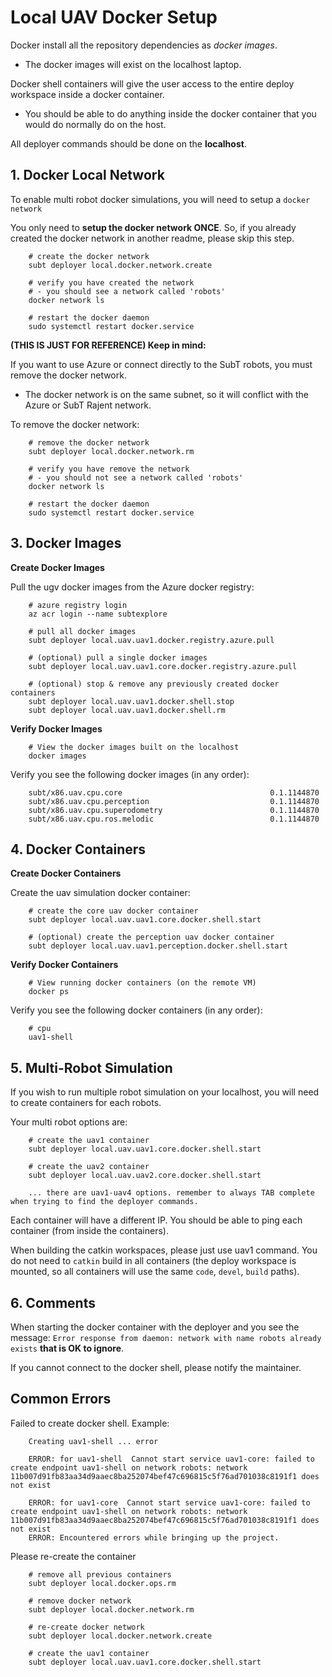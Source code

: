 # Local UAV Docker Setup

Docker install all the repository dependencies as *docker images*.

- The docker images will exist on the localhost laptop.

Docker shell containers will give the user access to the entire deploy workspace inside a docker container.

- You should be able to do anything inside the docker container that you would do normally do on the host.

All deployer commands should be done on the **localhost**.

## 1. Docker Local Network

To enable multi robot docker simulations, you will need to setup a `docker network`

You only need to **setup the docker network ONCE**. So, if you already created the docker network in another readme, please skip this step.

        # create the docker network
        subt deployer local.docker.network.create

        # verify you have created the network
        # - you should see a network called 'robots'
        docker network ls

        # restart the docker daemon
        sudo systemctl restart docker.service

**(THIS IS JUST FOR REFERENCE) Keep in mind:**

If you want to use Azure or connect directly to the SubT robots, you must remove the docker network.

- The docker network is on the same subnet, so it will conflict with the Azure or SubT Rajent network.

To remove the docker network:

        # remove the docker network
        subt deployer local.docker.network.rm

        # verify you have remove the network
        # - you should not see a network called 'robots'
        docker network ls

        # restart the docker daemon
        sudo systemctl restart docker.service

## 3. Docker Images

**Create Docker Images**

Pull the ugv docker images from the Azure docker registry:

        # azure registry login
        az acr login --name subtexplore

        # pull all docker images
        subt deployer local.uav.uav1.docker.registry.azure.pull

        # (optional) pull a single docker images
        subt deployer local.uav.uav1.core.docker.registry.azure.pull

        # (optional) stop & remove any previously created docker containers
        subt deployer local.uav.uav1.docker.shell.stop
        subt deployer local.uav.uav1.docker.shell.rm

**Verify Docker Images**

        # View the docker images built on the localhost
        docker images

Verify you see the following docker images (in any order):

        subt/x86.uav.cpu.core                                 0.1.1144870
        subt/x86.uav.cpu.perception                           0.1.1144870
        subt/x86.uav.cpu.superodometry                        0.1.1144870
        subt/x86.uav.cpu.ros.melodic                          0.1.1144870

## 4. Docker Containers

**Create Docker Containers**

Create the uav simulation docker container:

        # create the core uav docker container
        subt deployer local.uav.uav1.core.docker.shell.start

        # (optional) create the perception uav docker container
        subt deployer local.uav.uav1.perception.docker.shell.start

**Verify Docker Containers**

        # View running docker containers (on the remote VM)
        docker ps

Verify you see the following docker containers (in any order):

        # cpu
        uav1-shell

## 5. Multi-Robot Simulation

If you wish to run multiple robot simulation on your localhost, you will need to create containers for each robots.

Your multi robot options are:

        # create the uav1 container
        subt deployer local.uav.uav1.core.docker.shell.start

        # create the uav2 container
        subt deployer local.uav.uav2.core.docker.shell.start

        ... there are uav1-uav4 options. remember to always TAB complete when trying to find the deployer commands.

Each container will have a different IP. You should be able to ping each container (from inside the containers).

When building the catkin workspaces, please just use uav1 command. You do not need to `catkin` build in all containers (the deploy workspace is mounted, so all containers will use the same `code`, `devel`, `build` paths).

## 6. Comments

When starting the docker container with the deployer and you see the message: `Error response from daemon: network with name robots already exists` **that is OK to ignore**.

If you cannot connect to the docker shell, please notify the maintainer.

## Common Errors

Failed to create docker shell. Example:

        Creating uav1-shell ... error

        ERROR: for uav1-shell  Cannot start service uav1-core: failed to create endpoint uav1-shell on network robots: network 11b007d91fb83aa34d9aaec8ba252074bef47c696815c5f76ad701038c8191f1 does not exist

        ERROR: for uav1-core  Cannot start service uav1-core: failed to create endpoint uav1-shell on network robots: network 11b007d91fb83aa34d9aaec8ba252074bef47c696815c5f76ad701038c8191f1 does not exist
        ERROR: Encountered errors while bringing up the project.

Please re-create the container

        # remove all previous containers
        subt deployer local.docker.ops.rm

        # remove docker network
        subt deployer local.docker.network.rm

        # re-create docker network
        subt deployer local.docker.network.create

        # create the uav1 container
        subt deployer local.uav.uav1.core.docker.shell.start
